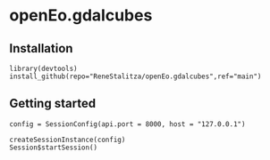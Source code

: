 # openEo.gdalcubes

## Installation
```
library(devtools)
install_github(repo="ReneStalitza/openEo.gdalcubes",ref="main")
```

## Getting started
```
config = SessionConfig(api.port = 8000, host = "127.0.0.1")

createSessionInstance(config)
Session$startSession()

```
